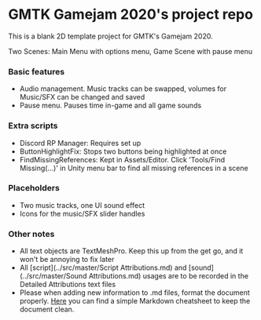 # GMTK Gamejam 2020's project repo

This is a blank 2D template project for GMTK's Gamejam 2020.

Two Scenes: Main Menu with options menu, Game Scene with pause menu

### Basic features
- Audio management. Music tracks can be swapped, volumes for Music/SFX can be changed and saved
- Pause menu. Pauses time in-game and all game sounds

### Extra scripts
- Discord RP Manager: Requires set up
- ButtonHighlightFix: Stops two buttons being highlighted at once
- FindMissingReferences: Kept in Assets/Editor. Click 'Tools/Find Missing(...)' in Unity menu bar to find all missing references in a scene

### Placeholders
- Two music tracks, one UI sound effect
- Icons for the music/SFX slider handles

### Other notes
- All text objects are TextMeshPro. Keep this up from the get go, and it won't be annoying to fix later
- All [script](../src/master/Script Attributions.md) and [sound](../src/master/Sound Attributions.md) usages are to be recorded in the Detailed Attributions text files
- Please when adding new information to .md files, format the document properly. [Here](https://github.com/adam-p/markdown-here/wiki/Markdown-Cheatsheet) you can find a simple
 Markdown cheatsheet to keep the document clean.